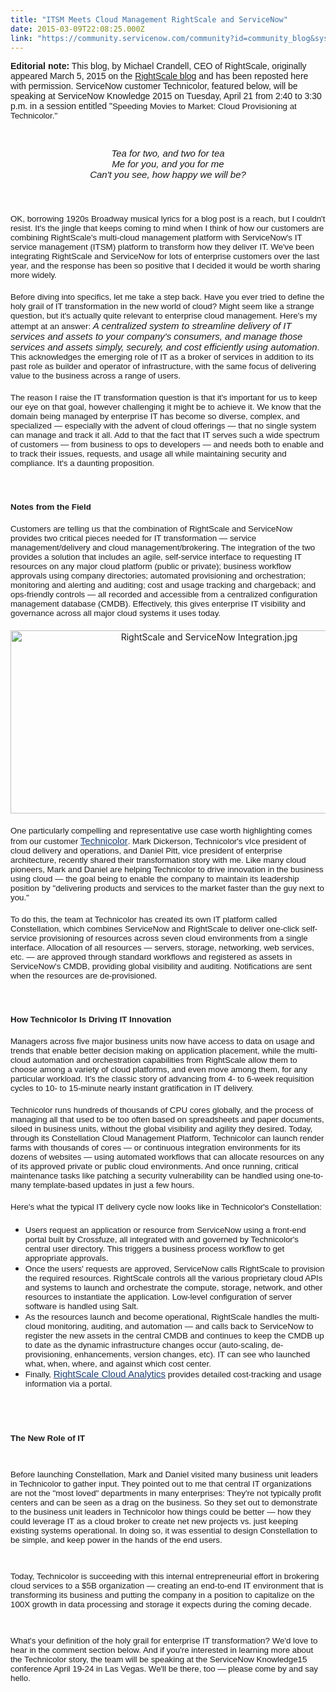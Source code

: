 ```yaml
---
title: "ITSM Meets Cloud Management RightScale and ServiceNow"
date: 2015-03-09T22:08:25.000Z
link: "https://community.servicenow.com/community?id=community_blog&sys_id=c1bc6a25dbd0dbc01dcaf3231f9619e4"
---
```

<p><span style="font-family: arial, helvetica, sans-serif;"><strong>Editorial note:</strong></span><span style="font-family: arial, helvetica, sans-serif;"> This blog, by Michael Crandell, CEO of RightScale, originally appeared March 5, 2015 on the <a title="w.rightscale.com/blog/enterprise-cloud-strategies/itsm-meets-cloud-management-rightscale-and-servicenow" href="http://www.rightscale.com/blog/enterprise-cloud-strategies/itsm-meets-cloud-management-rightscale-and-servicenow">RightScale blog</a> and has been reposted here with permission. ServiceNow customer Technicolor, featured below, will be speaking at ServiceNow Knowledge 2015 on Tuesday, April</span><span style="font-family: arial, helvetica, sans-serif;"> 21 from 2:40 to 3:30 p.m. in a session entitled "</span><span style="font-family: arial, helvetica, sans-serif; font-size: 10pt;">Speeding Movies to Market: Cloud Provisioning at Technicolor."</span></p><p><span style="font-family: arial, helvetica, sans-serif; font-size: 10pt;"><br/></span></p><p></p><p style="margin-bottom: 20px; font-size: 15px; text-align: center;"><span style="font-style: italic; font-size: 15px; font-family: arial, helvetica, sans-serif;"><em>Tea for two, and two for tea<br/>Me for you, and you for me<br/>Can't you see, how happy we will be?</em></span></p><p style="margin-bottom: 20px; font-size: 15px;"><span style="font-family: arial, helvetica, sans-serif; font-size: 10pt;"><br/></span></p><p style="margin-bottom: 20px; font-size: 15px;"><span style="font-family: arial, helvetica, sans-serif; font-size: 10pt;">OK, borrowing 1920s Broadway musical lyrics for a blog post is a reach, but I couldn't resist. It's the jingle that keeps coming to mind when I think of how our customers are combining RightScale's multi-cloud management platform with ServiceNow's IT service management (ITSM) platform to transform how they deliver IT. We've been integrating RightScale and ServiceNow for lots of enterprise customers over the last year, and the response has been so positive that I decided it would be worth sharing more widely.</span></p><p style="margin-bottom: 20px; font-size: 15px;"><span style="font-family: arial, helvetica, sans-serif; font-size: 10pt;">Before diving into specifics, let me take a step back. Have you ever tried to define the holy grail of IT transformation in the new world of cloud? Might seem like a strange question, but it's actually quite relevant to enterprise cloud management. Here's my attempt at an answer:<span style="font-size: 15px; font-style: italic;"><em> A centralized system to streamline delivery of IT services and assets to your company's consumers, and manage those services and assets simply, securely, and cost efficiently using automation</em></span>. This acknowledges the emerging role of IT as a broker of services in addition to its past role as builder and operator of infrastructure, with the same focus of delivering value to the business across a range of users. </span></p><p style="margin-bottom: 20px; font-size: 15px;"><span style="font-family: arial, helvetica, sans-serif; font-size: 10pt;">The reason I raise the IT transformation question is that it's important for us to keep our eye on that goal, however challenging it might be to achieve it. We know that the domain being managed by enterprise IT has become so diverse, complex, and specialized — especially with the advent of cloud offerings — that no single system can manage and track it all. Add to that the fact that IT serves such a wide spectrum of customers — from business to ops to developers — and needs both to enable and to track their issues, requests, and usage all while maintaining security and compliance. It's a daunting proposition.</span></p><p style="margin-bottom: 20px; font-size: 15px;"><span style="font-family: arial, helvetica, sans-serif; font-size: 10pt;"><strong><br/></strong></span></p><p style="margin-bottom: 20px; font-size: 15px;"><span style="font-family: arial, helvetica, sans-serif; font-size: 10pt;"><strong>Notes from the Field</strong></span></p><p style="margin-bottom: 20px; font-size: 15px;"><span style="font-family: arial, helvetica, sans-serif; font-size: 10pt;">Customers are telling us that the combination of RightScale and ServiceNow provides two critical pieces needed for IT transformation — service management/delivery and cloud management/brokering. The integration of the two provides a solution that includes an agile, self-service interface to requesting IT resources on any major cloud platform (public or private); business workflow approvals using company directories; automated provisioning and orchestration; monitoring and alerting and auditing; cost and usage tracking and chargeback; and ops-friendly controls — all recorded and accessible from a centralized configuration management database (CMDB). Effectively, this gives enterprise IT visibility and governance across all major cloud systems it uses today.</span></p><p style="margin-bottom: 20px; text-align: center;"><img  alt="RightScale and ServiceNow Integration.jpg" class="image-0 jive-image" src="f3d82d0edb90d7049c9ffb651f96197f.iix" style="width: 620px; height: 293px;"/></p><p style="margin-bottom: 20px; font-size: 15px;"><span style="font-family: arial, helvetica, sans-serif; font-size: 10pt;">One particularly compelling and representative use case worth highlighting comes from our customer <a title="w.technicolor.com/" href="http://www.technicolor.com/" style="font-size: 15px; text-decoration: underline; color: #1c3e74;" target="_blank">Technicolor</a>. Mark Dickerson, Technicolor's vIce president of cloud delivery and operations, and Daniel Pitt, vice president of enterprise architecture, recently shared their transformation story with me. Like many cloud pioneers, Mark and Daniel are helping Technicolor to drive innovation in the business using cloud — the goal being to enable the company to maintain its leadership position by "delivering products and services to the market faster than the guy next to you."</span></p><p style="margin-bottom: 20px; font-size: 15px;"><span style="font-family: arial, helvetica, sans-serif; font-size: 10pt;">To do this, the team at Technicolor has created its own IT platform called Constellation, which combines ServiceNow and RightScale to deliver one-click self-service provisioning of resources across seven cloud environments from a single interface. Allocation of all resources — servers, storage, networking, web services, etc. — are approved through standard workflows and registered as assets in ServiceNow's CMDB, providing global visibility and auditing. Notifications are sent when the resources are de-provisioned.   </span></p><p style="margin-bottom: 20px; font-size: 15px;"><span style="font-family: arial, helvetica, sans-serif; font-size: 10pt;"><strong><br/></strong></span></p><p style="margin-bottom: 20px; font-size: 15px;"><span style="font-family: arial, helvetica, sans-serif; font-size: 10pt;"><strong>How Technicolor Is Driving IT Innovation</strong></span></p><p style="margin-bottom: 20px; font-size: 15px;"><span style="font-family: arial, helvetica, sans-serif; font-size: 10pt;">Managers across five major business units now have access to data on usage and trends that enable better decision making on application placement, while the multi-cloud automation and orchestration capabilities from RightScale allow them to choose among a variety of cloud platforms, and even move among them, for any particular workload. It's the classic story of advancing from 4- to 6-week requisition cycles to 10- to 15-minute nearly instant gratification in IT delivery.</span></p><p style="margin-bottom: 20px; font-size: 15px;"><span style="font-family: arial, helvetica, sans-serif; font-size: 10pt;">Technicolor runs hundreds of thousands of CPU cores globally, and the process of managing all that used to be too often based on spreadsheets and paper documents, siloed in business units, without the global visibility and agility they desired. Today, through its Constellation Cloud Management Platform, Technicolor can launch render farms with thousands of cores — or continuous integration environments for its dozens of websites — using automated workflows that can allocate resources on any of its approved private or public cloud environments. And once running, critical maintenance tasks like patching a security vulnerability can be handled using one-to-many template-based updates in just a few hours.</span></p><p style="margin-bottom: 20px; font-size: 15px;"><span style="font-family: arial, helvetica, sans-serif; font-size: 10pt;">Here's what the typical IT delivery cycle now looks like in Technicolor's Constellation:</span></p><ul><li><span style="font-family: arial, helvetica, sans-serif; font-size: 10pt;">Users request an application or resource from ServiceNow using a front-end portal built by Crossfuze, all integrated with and governed by Technicolor's central user directory. This triggers a business process workflow to get appropriate approvals.</span></li><li><span style="font-family: arial, helvetica, sans-serif; font-size: 10pt;">Once the users' requests are approved, ServiceNow calls RightScale to provision the required resources. RightScale controls all the various proprietary cloud APIs and systems to launch and orchestrate the compute, storage, network, and other resources to instantiate the application. Low-level configuration of server software is handled using Salt. </span></li><li><span style="font-family: arial, helvetica, sans-serif; font-size: 10pt;">As the resources launch and become operational, RightScale handles the multi-cloud monitoring, auditing, and automation — and calls back to ServiceNow to register the new assets in the central CMDB and continues to keep the CMDB up to date as the dynamic infrastructure changes occur (auto-scaling, de-provisioning, enhancements, version changes, etc). IT can see who launched what, when, where, and against which cost center.</span></li><li><span style="font-family: arial, helvetica, sans-serif; font-size: 10pt;">Finally, <a title="w.rightscale.com/blog/cloud-cost-analysis/now-available-cloud-analytics-cloud-cost-management" href="http://www.rightscale.com/blog/cloud-cost-analysis/now-available-cloud-analytics-cloud-cost-management" style="font-size: 15px; text-decoration: underline; color: #1c3e74;">RightScale Cloud Analytics</a> provides detailed cost-tracking and usage information via a portal.</span></li></ul><p><span style="font-family: arial, helvetica, sans-serif; font-size: 10pt;"><strong><br/></strong></span></p><p><span style="font-family: arial, helvetica, sans-serif; font-size: 10pt;"><strong><br/></strong></span></p><p><span style="font-family: arial, helvetica, sans-serif; font-size: 10pt;"><strong>The New Role of IT</strong></span></p><p><span style="font-family: arial, helvetica, sans-serif; font-size: 10pt;"><br/></span></p><p><span style="font-family: arial, helvetica, sans-serif; font-size: 10pt;">Before launching Constellation, Mark and Daniel visited many business unit leaders in Technicolor to gather input. They pointed out to me that central IT organizations are not the "most loved" departments in many enterprises: They're not typically profit centers and can be seen as a drag on the business. So they set out to demonstrate to the business unit leaders in Technicolor how things could be better — how they could leverage IT as a cloud broker to create net new projects vs. just keeping existing systems operational. In doing so, it was essential to design Constellation to be simple, and keep power in the hands of the end users.</span></p><p><span style="font-family: arial, helvetica, sans-serif; font-size: 10pt;"><br/></span></p><p><span style="font-family: arial, helvetica, sans-serif; font-size: 10pt;">Today, Technicolor is succeeding with this internal entrepreneurial effort in brokering cloud services to a $5B organization — creating an end-to-end IT environment that is transforming its business and putting the company in a position to capitalize on the 100X growth in data processing and storage it expects during the coming decade.</span></p><p><span style="font-family: arial, helvetica, sans-serif; font-size: 10pt;"><br/></span></p><p><span style="font-family: arial, helvetica, sans-serif; font-size: 10pt;">What's your definition of the holy grail for enterprise IT transformation? We'd love to hear in the comment section below. And if you're interested in learning more about the Technicolor story, the team will be speaking at the ServiceNow Knowledge15 conference April 19-24 in Las Vegas. We'll be there, too — please come by and say hello.</span></p><p><span style="font-style: italic; font-size: 15px; font-family: arial, helvetica, sans-serif;"><em><br/></em></span></p>